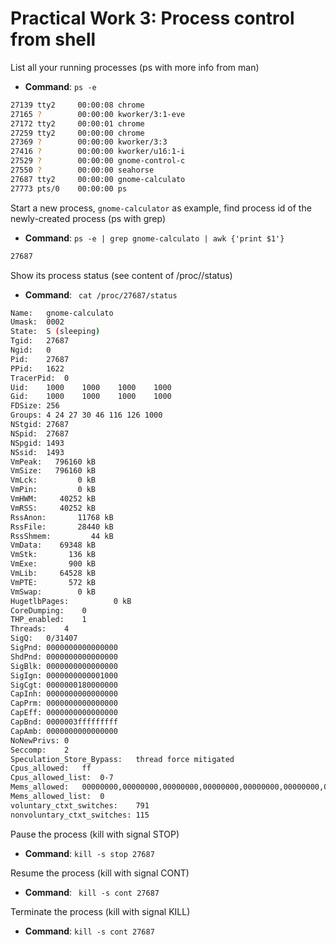 # Practical Work 3: Process control from shell

List all your running processes (ps with more info from man)

- __Command__: `ps -e`

```sh
27139 tty2     00:00:08 chrome
27165 ?        00:00:00 kworker/3:1-eve
27172 tty2     00:00:01 chrome
27259 tty2     00:00:00 chrome
27369 ?        00:00:00 kworker/3:3
27416 ?        00:00:00 kworker/u16:1-i
27529 ?        00:00:00 gnome-control-c
27550 ?        00:00:00 seahorse
27687 tty2     00:00:00 gnome-calculato
27773 pts/0    00:00:00 ps
```

Start a new process, `gnome-calculator` as example, find process id of the newly-created process (ps with grep)

- __Command__: `ps -e | grep gnome-calculato | awk {'print $1'} 
`

```sh
27687
```

Show its process status (see content of /proc/<id>/status)

- __Command__: ` cat /proc/27687/status`

```sh
Name:	gnome-calculato
Umask:	0002
State:	S (sleeping)
Tgid:	27687
Ngid:	0
Pid:	27687
PPid:	1622
TracerPid:	0
Uid:	1000	1000	1000	1000
Gid:	1000	1000	1000	1000
FDSize:	256
Groups:	4 24 27 30 46 116 126 1000 
NStgid:	27687
NSpid:	27687
NSpgid:	1493
NSsid:	1493
VmPeak:	  796160 kB
VmSize:	  796160 kB
VmLck:	       0 kB
VmPin:	       0 kB
VmHWM:	   40252 kB
VmRSS:	   40252 kB
RssAnon:	   11768 kB
RssFile:	   28440 kB
RssShmem:	      44 kB
VmData:	   69348 kB
VmStk:	     136 kB
VmExe:	     900 kB
VmLib:	   64528 kB
VmPTE:	     572 kB
VmSwap:	       0 kB
HugetlbPages:	       0 kB
CoreDumping:	0
THP_enabled:	1
Threads:	4
SigQ:	0/31407
SigPnd:	0000000000000000
ShdPnd:	0000000000000000
SigBlk:	0000000000000000
SigIgn:	0000000000001000
SigCgt:	0000000180000000
CapInh:	0000000000000000
CapPrm:	0000000000000000
CapEff:	0000000000000000
CapBnd:	0000003fffffffff
CapAmb:	0000000000000000
NoNewPrivs:	0
Seccomp:	2
Speculation_Store_Bypass:	thread force mitigated
Cpus_allowed:	ff
Cpus_allowed_list:	0-7
Mems_allowed:	00000000,00000000,00000000,00000000,00000000,00000000,00000000,00000000,00000000,00000000,00000000,00000000,00000000,00000000,00000000,00000000,00000000,00000000,00000000,00000000,00000000,00000000,00000000,00000000,00000000,00000000,00000000,00000000,00000000,00000000,00000000,00000001
Mems_allowed_list:	0
voluntary_ctxt_switches:	791
nonvoluntary_ctxt_switches:	115
```

Pause the process (kill with signal STOP)

- __Command__: `kill -s stop 27687`

Resume the process (kill with signal CONT)

- __Command__: ` kill -s cont 27687`

Terminate the process (kill with signal KILL)

- __Command__: `kill -s cont 27687`
